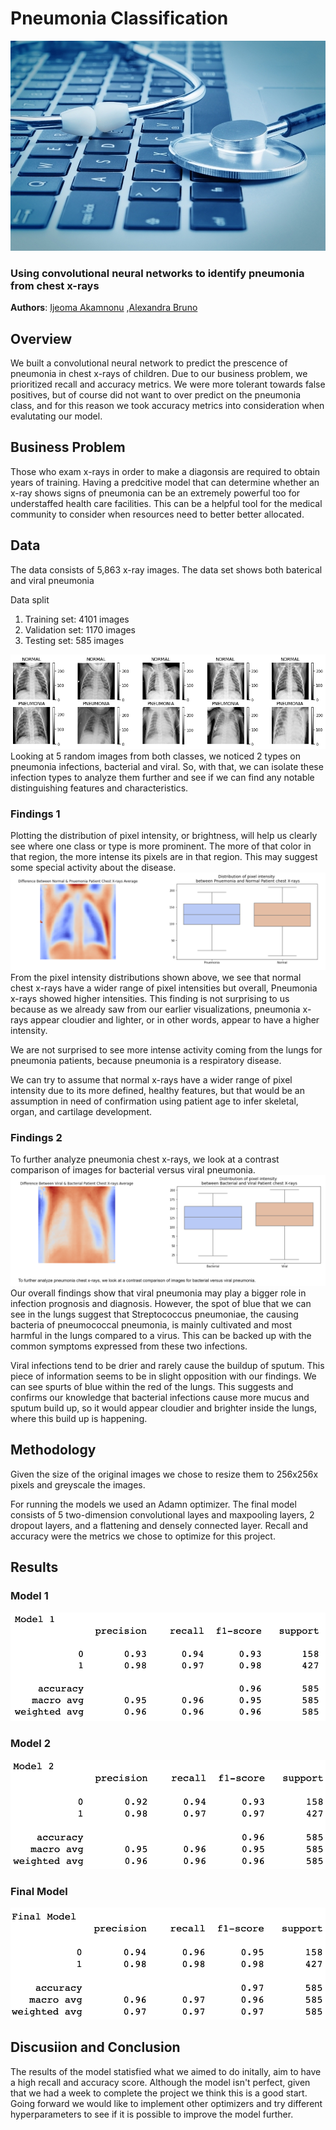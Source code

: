 # Pneumonia Classification

![img](./images/header.jpg)

### Using convolutional neural networks to identify pneumonia from chest x-rays

**Authors**: [Ijeoma Akamnonu](mailto:inakamno@buffalo.edu) ,[Alexandra Bruno](mailto:alexandrabruno7898@gmail.com)

## Overview 

We built a convolutional neural network to predict the prescence of pneumonia in chest x-rays of children. Due to our business problem, we prioritized recall and accuracy metrics. We were more tolerant towards false positives, but of course did not want to over predict on the pneumonia class, and for this reason we took accuracy metrics into consideration when evalutating our model.

## Business Problem

Those who exam x-rays in order to make a diagonsis are required to obtain years of training. Having a predcitive model that can determine whether an x-ray shows signs of pneumonia can be an extremely powerful too for understaffed health care facilities. This can be a helpful tool for the medical community to consider when resources need to better better allocated. 

## Data 

The data consists of 5,863 x-ray images. The data set shows both baterical and viral pneumonia 

Data split

1. Training set: 4101 images 
2. Validation set: 1170 images 
3. Testing set: 585 images

![img](./images/5normal_5pnuemo.png)
Looking at 5 random images from both classes, we noticed 2 types on pneumonia infections, bacterial and viral. So, with that, we can isolate these infection types to analyze them further and see if we can find any notable distinguishing features and characteristics.

### Findings 1
Plotting the distribution of pixel intensity, or brightness, will help us clearly see where one class or type is more prominent. The more of that color in that region, the more intense its pixels are in that region. This may suggest some special activity about the disease.
![img](./images/avg_diff_Pnuemonia_vs_Normal.PNG)
From the pixel intensity distributions shown above, we see that normal chest x-rays have a wider range of pixel intensities but overall, Pneumonia x-rays showed higher intensities. This finding is not surprising to us because as we already saw from our earlier visualizations, pneumonia x-rays appear cloudier and lighter, or in other words, appear to have a higher intensity.

We are not surprised to see more intense activity coming from the lungs for pneumonia patients, because pneumonia is a respiratory disease.

We can try to assume that normal x-rays have a wider range of pixel intensity due to its more defined, healthy features, but that would be an assumption in need of confirmation using patient age to infer skeletal, organ, and cartilage development.

### Findings 2
To further analyze pneumonia chest x-rays, we look at a contrast comparison of images for bacterial versus viral pneumonia.
![img](./images/avg_diff_Bacterial_vs_Viral.PNG)
Our overall findings show that viral pneumonia may play a bigger role in infection prognosis and diagnosis. However, the spot of blue that we can see in the lungs suggest that Streptococcus pneumoniae, the causing bacteria of pneumococcal pneumonia, is mainly cultivated and most harmful in the lungs compared to a virus. This can be backed up with the common symptoms expressed from these two infections.

Viral infections tend to be drier and rarely cause the buildup of sputum. This piece of information seems to be in slight opposition with our findings. We can see spurts of blue within the red of the lungs. This suggests and confirms our knowledge that bacterial infections cause more mucus and sputum build up, so it would appear cloudier and brighter inside the lungs, where this build up is happening.

## Methodology 

Given the size of the original images we chose to resize them to 256x256x pixels and greyscale the images. 

For running the models we used an Adamn optimizer. The final model consists of 5 two-dimension convolutional layes and maxpooling layers, 2 dropout layers, and a flattening and densely connected layer. Recall and accuracy were the metrics we chose to optimize for this project. 

## Results

### Model 1 

![img](./images/mod1.jpg)

### Model 2
![img](./images/mod2.jpg)

### Final Model 

![img](./images/finalmod.jpg)

## Discusiion and Conclusion

The results of the model statisfied what we aimed to do initally, aim to have a high recall and accuracy score. Although the model isn't perfect, given that we had a week to complete the project we think this is a good start. Going forward we would like to implement other optimizers and try different hyperparameters to see if it is possible to improve the model further. 

